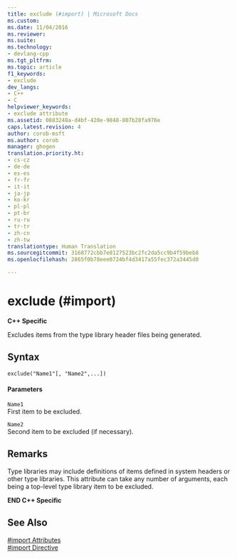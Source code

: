 ```yaml
---
title: exclude (#import) | Microsoft Docs
ms.custom: 
ms.date: 11/04/2016
ms.reviewer: 
ms.suite: 
ms.technology:
- devlang-cpp
ms.tgt_pltfrm: 
ms.topic: article
f1_keywords:
- exclude
dev_langs:
- C++
- C
helpviewer_keywords:
- exclude attribute
ms.assetid: 0883248a-d4bf-420e-9848-807b28fa976e
caps.latest.revision: 4
author: corob-msft
ms.author: corob
manager: ghogen
translation.priority.ht:
- cs-cz
- de-de
- es-es
- fr-fr
- it-it
- ja-jp
- ko-kr
- pl-pl
- pt-br
- ru-ru
- tr-tr
- zh-cn
- zh-tw
translationtype: Human Translation
ms.sourcegitcommit: 3168772cbb7e8127523bc2fc2da5cc9b4f59beb8
ms.openlocfilehash: 2865f0b78eee0724bf4d3417a55fec372a3445d0

---
```

# exclude (#import)
**C++ Specific**  
  
 Excludes items from the type library header files being generated.  
  
## Syntax  
  
```  
exclude("Name1"[, "Name2",...])  
```  
  
#### Parameters  
 `Name1`  
 First item to be excluded.  
  
 `Name2`  
 Second item to be excluded (if necessary).  
  
## Remarks  
 Type libraries may include definitions of items defined in system headers or other type libraries. This attribute can take any number of arguments, each being a top-level type library item to be excluded.  
  
 **END C++ Specific**  
  
## See Also  
 [#import Attributes](../preprocessor/hash-import-attributes-cpp.md)   
 [#import Directive](../preprocessor/hash-import-directive-cpp.md)


<!--HONumber=Jan17_HO2-->


